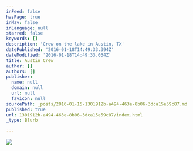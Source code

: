 ```yaml
---
inFeed: false
hasPage: true
inNav: false
inLanguage: null
starred: false
keywords: []
description: 'Crew on the lake in Austin, TX'
datePublished: '2016-01-18T14:49:33.394Z'
dateModified: '2016-01-18T14:49:33.034Z'
title: Austin Crew
author: []
authors: []
publisher:
  name: null
  domain: null
  url: null
  favicon: null
sourcePath: _posts/2016-01-15-1301912b-a494-463e-8b06-3dca15e59c87.md
published: true
url: 1301912b-a494-463e-8b06-3dca15e59c87/index.html
_type: Blurb

---
```

![](https://the-grid-user-content.s3-us-west-2.amazonaws.com/9b8f708f-7cba-48a5-93f2-5b7c8e8bad0a.jpg)